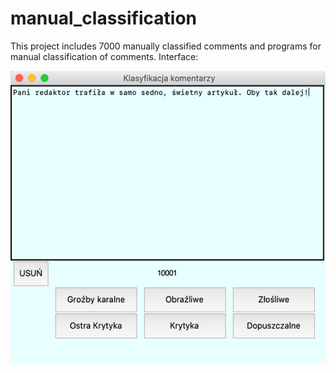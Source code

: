 # manual_classification

This project includes 7000  manually classified comments and programs for manual classification of comments.
Interface:

![Application](Deteskop.png)
